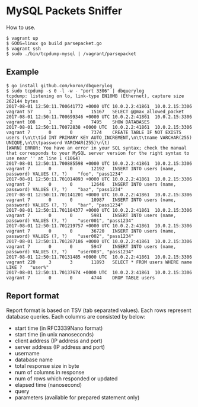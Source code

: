 # MySQL Packets Sniffer

How to use.

    $ vagrant up
    $ GOOS=linux go build parsepacket.go
    $ vagrant ssh
    $ sudo ./bin/tcpdump-mysql | /vagrant/parsepacket

## Example

```console
$ go install github.com/koron/dbquerylog
$ sudo tcpdump -s 0 -l -w - "port 3306" | dbquerylog
tcpdump: listening on lo, link-type EN10MB (Ethernet), capture size 262144 bytes
2017-08-01 12:50:11.700641772 +0000 UTC 10.0.2.2:41861  10.0.2.15:3306  vagrant 57      1       1       15167   SELECT @@max_allowed_packet
2017-08-01 12:50:11.700699346 +0000 UTC 10.0.2.2:41861  10.0.2.15:3306  vagrant 108     1       2       7495    SHOW DATABASES
2017-08-01 12:50:11.70072838 +0000 UTC  10.0.2.2:41861  10.0.2.15:3306  vagrant 7       0       0       7374    CREATE TABLE IF NOT EXISTS users (\n\t\tid INT PRIMARY KEY AUTO_INCREMENT,\n\t\tname VARCHAR(255) UNIQUE,\n\t\tpassword VARCHAR(255)\n\t)
[WARN] ERROR: You have an error in your SQL syntax; check the manual that corresponds to your MySQL server version for the right syntax to use near '' at line 1 (1064)
2017-08-01 12:50:11.700885598 +0000 UTC 10.0.2.2:41861  10.0.2.15:3306  vagrant 7       0       0       12192   INSERT INTO users (name, password) VALUES (?, ?)    "foo", "pass1234"
2017-08-01 12:50:11.701014893 +0000 UTC 10.0.2.2:41861  10.0.2.15:3306  vagrant 7       0       0       12646   INSERT INTO users (name, password) VALUES (?, ?)    "baz", "pass1234"
2017-08-01 12:50:11.701141201 +0000 UTC 10.0.2.2:41861  10.0.2.15:3306  vagrant 7       0       0       10987   INSERT INTO users (name, password) VALUES (?, ?)    "bar", "pass1234"
2017-08-01 12:50:11.701184377 +0000 UTC 10.0.2.2:41861  10.0.2.15:3306  vagrant 7       0       0       5981    INSERT INTO users (name, password) VALUES (?, ?)    "user001", "pass1234"
2017-08-01 12:50:11.701219757 +0000 UTC 10.0.2.2:41861  10.0.2.15:3306  vagrant 7       0       0       36720   INSERT INTO users (name, password) VALUES (?, ?)    "user002", "pass1234"
2017-08-01 12:50:11.701287186 +0000 UTC 10.0.2.2:41861  10.0.2.15:3306  vagrant 7       0       0       5947    INSERT INTO users (name, password) VALUES (?, ?)    "user003", "pass1234"
2017-08-01 12:50:11.70131485 +0000 UTC  10.0.2.2:41861  10.0.2.15:3306  vagrant 220     3       3       11893   SELECT * FROM users WHERE name LIKE ?   "user%"
2017-08-01 12:50:11.70137674 +0000 UTC  10.0.2.2:41861  10.0.2.15:3306  vagrant 7       0       0       4744    DROP TABLE users
```

## Report format

Report format is based on TSV (tab separated values).
Each rows represent database queries.
Each columns are consisted by below:

*   start time (in RFC3339Nano format)
*   start time (in unix nanoseconds)
*   client address (IP address and port)
*   server address (IP address and port)
*   username
*   database name
*   total response size in byte
*   num of columns in response
*   num of rows which responded or updated
*   elapsed time (nanosecond)
*   query
*   parameters (available for prepared statement only)
